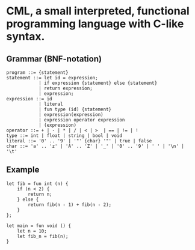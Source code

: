 # CML, a small interpreted, functional programming language with C-like syntax. 

## Grammar (BNF-notation)

    program ::= {statement}
    statement ::= let id = expression;
                | if expression {statement} else {statement}
                | return expression;
                | expression;
    expression ::= id
                | literal
                | fun type (id) {statement}
                | expression(expression)
                | expression operator expression
                | (expression)
    operator ::= + | - | * | / | < | >  | == | != | ! 
    type ::= int | float | string | bool | void
    literal ::= '0' .. '9' | '"' {char} '"' | true | false
    char ::= 'a' .. 'z' | 'A' .. 'Z' | '_' | '0' .. '9' | ' ' | '\n' | '\t'

   

## Example

    let fib = fun int (n) {
        if (n < 2) {
            return n;
        } else {
            return fib(n - 1) + fib(n - 2);
        }
    };

    let main = fun void () {
        let n = 10;
        let fib_n = fib(n);
    }
